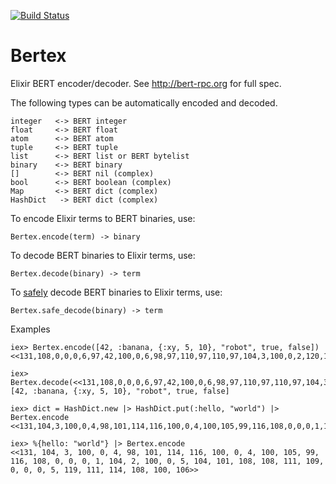 [![Build Status](https://travis-ci.org/edgurgel/bertex.png?branch=master)](https://travis-ci.org/edgurgel/bertex)
# Bertex

Elixir BERT encoder/decoder. See http://bert-rpc.org for full spec.

The following types can be automatically encoded and decoded.


    integer   <-> BERT integer
    float     <-> BERT float
    atom      <-> BERT atom
    tuple     <-> BERT tuple
    list      <-> BERT list or BERT bytelist
    binary    <-> BERT binary
    []        <-> BERT nil (complex)
    bool      <-> BERT boolean (complex)
    Map       <-> BERT dict (complex)
    HashDict   -> BERT dict (complex)

To encode Elixir terms to BERT binaries, use:

    Bertex.encode(term) -> binary

To decode BERT binaries to Elixir terms, use:

    Bertex.decode(binary) -> term

To [safely](http://www.erlang.org/doc/man/erlang.html#binary_to_term-2) decode BERT binaries to Elixir terms, use:

    Bertex.safe_decode(binary) -> term

Examples

```iex
iex> Bertex.encode([42, :banana, {:xy, 5, 10}, "robot", true, false])
<<131,108,0,0,0,6,97,42,100,0,6,98,97,110,97,110,97,104,3,100,0,2,120,121,97,5,97,10,109,0,0,0,5,114,111,98,111,116,104,2,100,0,4,98,101,114,116,100,0,4,116,114,117,101,104,2,100,0,4,98,101,114,116,100,0,5,102,97,108,115,101,106>>

iex> Bertex.decode(<<131,108,0,0,0,6,97,42,100,0,6,98,97,110,97,110,97,104,3,100,0,2,120,121,97,5,97,10,109,0,0,0,5,114,111,98,111,116,104,2,100,0,4,98,101,114,116,100,0,4,116,114,117,101,104,2,100,0,4,98,101,114,116,100,0,5,102,97,108,115,101,106>>)
[42, :banana, {:xy, 5, 10}, "robot", true, false]

iex> dict = HashDict.new |> HashDict.put(:hello, "world") |> Bertex.encode
<<131,104,3,100,0,4,98,101,114,116,100,0,4,100,105,99,116,108,0,0,0,1,104,2,100,0,5,104,101,108,108,111,109,0,0,0,5,119,111,114,108,100,106>>

iex> %{hello: "world"} |> Bertex.encode
<<131, 104, 3, 100, 0, 4, 98, 101, 114, 116, 100, 0, 4, 100, 105, 99, 116, 108, 0, 0, 0, 1, 104, 2, 100, 0, 5, 104, 101, 108, 108, 111, 109, 0, 0, 0, 5, 119, 111, 114, 108, 100, 106>>
```
